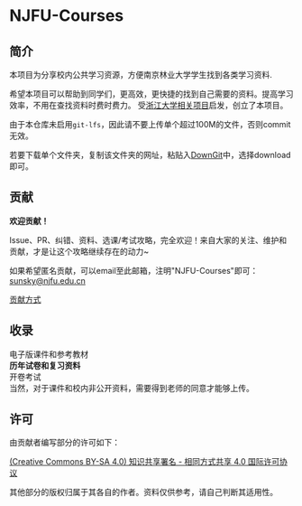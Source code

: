 # NJFU-Courses
## 简介
本项目为分享校内公共学习资源，方便南京林业大学学生找到各类学习资料.  

希望本项目可以帮助到同学们，更高效，更快捷的找到自己需要的资料。提高学习效率，不用在查找资料时费时费力。
受[浙江大学相关项目](https://github.com/QSCTech/zju-icicles)启发，创立了本项目。

由于本仓库未启用`git-lfs`，因此请不要上传单个超过100M的文件，否则commit无效。

若要下载单个文件夹，复制该文件夹的网址，粘贴入[DownGit](https://minhaskamal.github.io/DownGit/#/home)中，选择download即可。

## 贡献

**欢迎贡献！**

Issue、PR、纠错、资料、选课/考试攻略，完全欢迎！来自大家的关注、维护和贡献，才是让这个攻略继续存在的动力~

如果希望匿名贡献，可以email至此邮箱，注明"NJFU-Courses"即可：sunsky@njfu.edu.cn

[贡献方式](https://github.com/NJFU-PT/NJFU-Courses/blob/main/Contribution.md)

## 收录
电子版课件和参考教材  
**历年试卷和复习资料**  
开卷考试  
当然，对于课件和校内非公开资料，需要得到老师的同意才能够上传。

## 许可

由贡献者编写部分的许可如下：

[(Creative Commons BY-SA 4.0) 知识共享署名 - 相同方式共享 4.0 国际许可协议](https://creativecommons.org/licenses/by-nc-sa/4.0/deed.zh)

其他部分的版权归属于其各自的作者。资料仅供参考，请自己判断其适用性。
